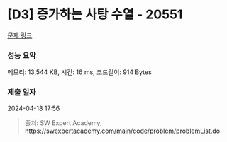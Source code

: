 # [D3] 증가하는 사탕 수열 - 20551 

[문제 링크](https://swexpertacademy.com/main/code/problem/problemDetail.do?contestProbId=AY4XhKTKU0IDFARM) 

### 성능 요약

메모리: 13,544 KB, 시간: 16 ms, 코드길이: 914 Bytes

### 제출 일자

2024-04-18 17:56



> 출처: SW Expert Academy, https://swexpertacademy.com/main/code/problem/problemList.do
